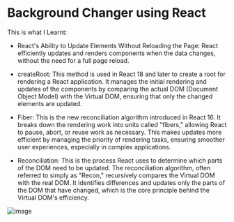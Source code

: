 # Background Changer using React
This is what I Learnt:
- React's Ability to Update Elements Without Reloading the Page: React efficiently updates and renders components when the data changes, without the need for a full page reload.

- createRoot: This method is used in React 18 and later to create a root for rendering a React application. It manages the initial rendering and updates of the components by comparing the actual DOM (Document Object Model) with the Virtual DOM, ensuring that only the changed elements are updated.

- Fiber: This is the new reconciliation algorithm introduced in React 16. It breaks down the rendering work into units called "fibers," allowing React to pause, abort, or reuse work as necessary. This makes updates more efficient by managing the priority of rendering tasks, ensuring smoother user experiences, especially in complex applications.

- Reconciliation: This is the process React uses to determine which parts of the DOM need to be updated. The reconciliation algorithm, often referred to simply as "Recon," recursively compares the Virtual DOM with the real DOM. It identifies differences and updates only the parts of the DOM that have changed, which is the core principle behind the Virtual DOM's efficiency.

![image](https://github.com/devensinghbhagtani/Learning-React/assets/67409912/67bc731a-26f9-4ec0-82d3-a77a30c2da00)
